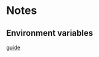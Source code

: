 # Notes

## Environment variables
[guide](https://www.rubyguides.com/2019/01/ruby-environment-variables/)